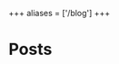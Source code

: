 +++
aliases = ['/blog']
+++

# Posts <a class="float-right" href="/index.xml" aria-label="Blog Feed"><i class="fa fa-rss"></i></a>